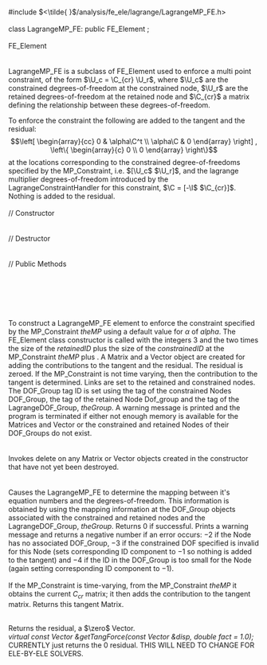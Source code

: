 \
\#include $<\tilde{ }$/analysis/fe_ele/lagrange/LagrangeMP_FE.h$>$\
\
class LagrangeMP_FE: public FE_Element ;\
\
FE_Element\
\
\
LagrangeMP_FE is a subclass of FE_Element used to enforce a multi point
constraint, of the form $\U_c = \C_{cr} \U_r$, where $\U_c$ are the
constrained degrees-of-freedom at the constrained node, $\U_r$ are the
retained degrees-of-freedom at the retained node and $\C_{cr}$ a matrix
defining the relationship between these degrees-of-freedom.

To enforce the constraint the following are added to the tangent and the
residual:
$$\left[ \begin{array}{cc} 0 & \alpha\C^t \\ \alpha\C & 0 \end{array}
\right] ,
\left\{ \begin{array}{c} 0 \\ 0 \end{array} \right\}$$ at the locations
corresponding to the constrained degree-of-freedoms specified by the
MP_Constraint, i.e. $[\U_c$ $\U_r]$, and the lagrange multiplier
degrees-of-freedom introduced by the LagrangeConstraintHandler for this
constraint, $\C = [-\I$ $\C_{cr}]$. Nothing is added to the residual.\
\
// Constructor\
\
\
// Destructor\
\
\
// Public Methods\
\
\
\
\
\
\
To construct a LagrangeMP_FE element to enforce the constraint specified
by the MP_Constraint *theMP* using a default value for $\alpha$ of
$alpha$. The FE_Element class constructor is called with the integers
$3$ and the two times the size of the *retainedID* plus the size of the
*constrainedID* at the MP_Constraint *theMP* plus . A Matrix and a
Vector object are created for adding the contributions to the tangent
and the residual. The residual is zeroed. If the MP_Constraint is not
time varying, then the contribution to the tangent is determined. Links
are set to the retained and constrained nodes. The DOF_Group tag ID is
set using the tag of the constrained Nodes DOF_Group, the tag of the
retained Node Dof_group and the tag of the LagrangeDOF_Group,
*theGroup*. A warning message is printed and the program is terminated
if either not enough memory is available for the Matrices and Vector or
the constrained and retained Nodes of their DOF_Groups do not exist.\
\
\
Invokes delete on any Matrix or Vector objects created in the
constructor that have not yet been destroyed.\
\
\
Causes the LagrangeMP_FE to determine the mapping between it's equation
numbers and the degrees-of-freedom. This information is obtained by
using the mapping information at the DOF_Group objects associated with
the constrained and retained nodes and the LagrangeDOF_Group,
*theGroup*. Returns $0$ if successful. Prints a warning message and
returns a negative number if an error occurs: $-2$ if the Node has no
associated DOF_Group, $-3$ if the constrained DOF specified is invalid
for this Node (sets corresponding ID component to $-1$ so nothing is
added to the tangent) and $-4$ if the ID in the DOF_Group is too small
for the Node (again setting corresponding ID component to $-1$).\
\
If the MP_Constraint is time-varying, from the MP_Constraint *theMP* it
obtains the current $C_{cr}$ matrix; it then adds the contribution to
the tangent matrix. Returns this tangent Matrix.

\
Returns the residual, a $\zero$ Vector.\
*virtual const Vector &getTangForce(const Vector &disp, double fact =
1.0);* \
CURRENTLY just returns the $0$ residual. THIS WILL NEED TO CHANGE FOR
ELE-BY-ELE SOLVERS.
